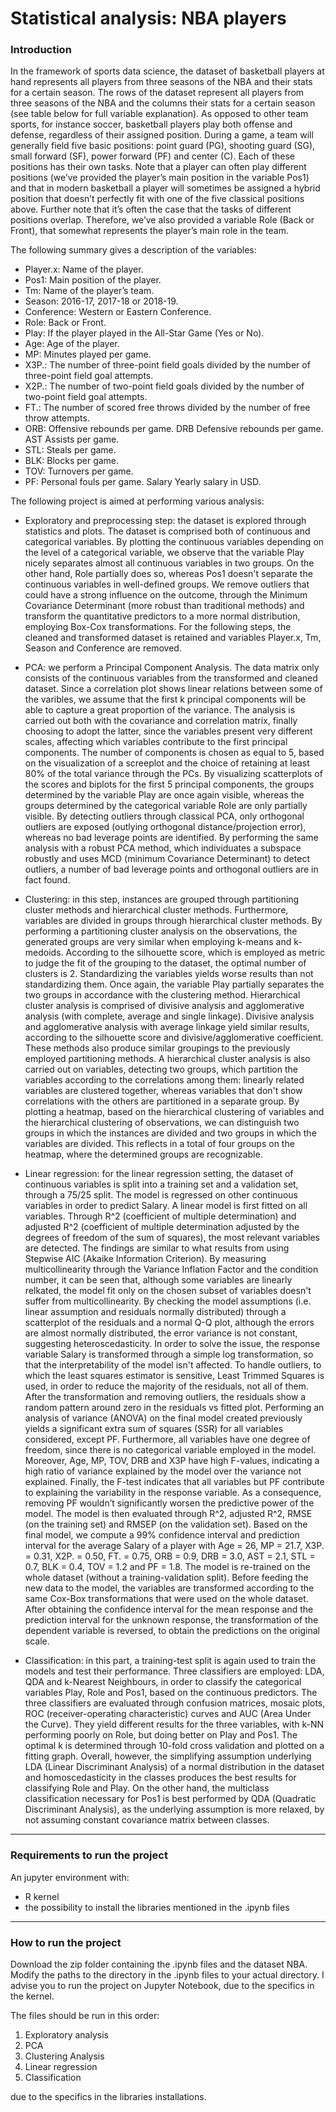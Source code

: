 # Statistical analysis: NBA players

### Introduction ###
In the framework of sports data science, the dataset of basketball players at hand represents all players from three seasons of the NBA and their stats for a certain season. 
The rows of the dataset represent all players from three seasons of the NBA and the columns their stats for a certain season (see table below for full variable explanation). 
As opposed to other team sports, for instance soccer, basketball players play both offense and defense, regardless of their assigned position. 
During a game, a team will generally field five basic positions: point guard (PG), shooting guard (SG), small forward (SF), power forward (PF) and center (C). 
Each of these positions has their own tasks. Note that a player can often play different positions (we’ve provided the player’s main position in the variable Pos1) 
and that in modern basketball a player will sometimes be assigned a hybrid position that doesn’t perfectly fit with one of the five classical positions above. 
Further note that it’s often the case that the tasks of different positions overlap. Therefore, we’ve also provided a variable Role (Back or Front), that somewhat represents
the player’s main role in the team.

The following summary gives a description of the variables:
- Player.x: Name of the player.
- Pos1: Main position of the player.
- Tm: Name of the player’s team.
- Season: 2016-17, 2017-18 or 2018-19.
- Conference: Western or Eastern Conference.
- Role: Back or Front.
- Play: If the player played in the All-Star Game (Yes or No).
- Age: Age of the player.
- MP: Minutes played per game.
- X3P.: The number of three-point field goals divided by the number of three-point field goal attempts.
- X2P.: The number of two-point field goals divided by the number of two-point field goal attempts.
- FT.: The number of scored free throws divided by the number of free throw attempts.
- ORB: Offensive rebounds per game. DRB Defensive rebounds per game. AST Assists per game.
- STL: Steals per game.
- BLK: Blocks per game.
- TOV: Turnovers per game.
- PF: Personal fouls per game. Salary Yearly salary in USD.

The following project is aimed at performing various analysis:

- Exploratory and preprocessing step: the dataset is explored through statistics and plots. The dataset is comprised both of continuous and categorical variables.
  By plotting the continuous variables depending on the level of a categorical variable, we observe that the variable Play nicely separates almost all continuous variables in
  two groups. On the other hand, Role partially does so, whereas Pos1 doesn't separate the continuous variables in well-defined groups.
  We remove outliers that could have a strong influence on the outcome, through the Minimum Covariance Determinant (more robust than traditional methods) and transform the
  quantitative predictors to a more normal distribution, employing Box-Cox transformations.
  For the following steps, the cleaned and transformed dataset is retained and variables Player.x, Tm, Season and Conference are removed.

- PCA: we perform a Principal Component Analysis. The data matrix only consists of the continuous variables from the transformed and cleaned dataset.
  Since a correlation plot shows linear relations between some of the varibles, we assume that the first k principal components will be able to capture a great proportion
  of the variance.
  The analysis is carried out both with the covariance and correlation matrix, finally choosing to adopt the latter, since the variables present very different scales,
  affecting which variables contribute to the first principal components. The number of components is chosen as equal to 5, based on the visualization of a screeplot and the
  choice of retaining at least 80% of the total variance through the PCs.
  By visualizing scatterplots of the scores and biplots for the first 5 principal components, the groups determined by the variable Play are once again visible, whereas the
  groups determined by the categorical variable Role are only partially visible.
  By detecting outliers through classical PCA, only orthogonal outliers are exposed (outlying orthogonal distance/projection error), whereas no bad leverage points are identified.
  By performing the same analysis with a robust PCA method, which individuates a subspace robustly and uses MCD (minimum Covariance Determinant) to detect outliers, a number of
  bad leverage points and orthogonal outliers are in fact found.

- Clustering: in this step, instances are grouped through partitioning cluster methods and hierarchical cluster methods. Furthermore, variables are divided in groups through
  hierarchical cluster methods.
  By performing a partitioning cluster analysis on the observations, the generated groups are very similar when employing k-means and k-medoids. According to the silhouette
  score, which is employed as metric to judge the fit of the grouping to the dataset, the optimal number of clusters is 2. Standardizing the variables yields worse results
  than not standardizing them. Once again, the variable Play partially separates the two groups in accordance with the clustering method.
  Hierarchical cluster analysis is comprised of divisive analysis and agglomerative analysis (with complete, average and single linkage). Divisive analysis and agglomerative
  analysis with average linkage yield similar results, according to the silhouette score and divisive/agglomerative coefficient. These methods also produce similar groupings to
  the previously employed partitioning methods.
  A hierarchical cluster analysis is also carried out on variables, detecting two groups, which partition the variables according to the correlations among them: linearly related
  variables are clustered together, whereas variables that don't show correlations with the others are partitioned in a separate group.
  By plotting a heatmap, based on the hierarchical clustering of variables and the hierarchical clustering of observations, we can distinguish two groups in which the
  instances are divided and two groups in which the variables are divided. This reflects in a total of four groups on the heatmap, where the determined groups are recognizable.

- Linear regression: for the linear regression setting, the dataset of continuous variables is split into a training set and a validation set, through a 75/25 split.
  The model is regressed on other continuous variables in order to predict Salary.
  A linear model is first fitted on all variables. Through R^2 (coefficient of multiple determination) and adjusted R^2 (coefficient of multiple determination adjusted by the
  degrees of freedom of the sum of squares), the most relevant variables are detected. The findings are similar to what results from using Stepwise AIC (Akaike Information
  Criterion). By measuring multicollinearity through the Variance Inflation Factor and the condition number, it can be seen that, although some variables are linearly relkated,
  the model fit only on the chosen subset of variables doesn't suffer from multicollinearity.
  By checking the model assumptions (i.e. linear assumption and residuals normally distributed) through a scatterplot of the residuals and a normal Q-Q plot, although the errors
  are almost normally distributed, the error variance is not constant, suggesting heteroscedasticity. In order to solve the issue, the response variable Salary is transformed
  through a simple log transformation, so that the interpretability of the model isn't affected.
  To handle outliers, to which the least squares estimator is sensitive, Least Trimmed Squares is used, in order to reduce the majority of the residuals, not all of them.
  After the transformation and removing outliers, the residuals show a random pattern around zero in the residuals vs fitted plot.
  Performing an analysis of variance (ANOVA) on the final model created previously yields a significant extra sum of squares (SSR) for all variables considered, except PF.
  Furthermore, all variables have one degree of freedom, since there is no categorical variable employed in the model. Moreover, Age, MP, TOV, DRB and X3P have high F-values,
  indicating a high ratio of variance explained by the model over the variance not explained. Finally, the F-test indicates that all variables but PF contribute to
  explaining the variability in the response variable. As a consequence, removing PF wouldn’t significantly worsen the predictive power of the model.
  The model is then evaluated through R^2, adjusted R^2, RMSE (on the training set) and RMSEP (on the validation set).
  Based on the final model, we compute a 99% confidence interval and prediction interval for the average Salary of a player with Age = 26, MP = 21.7, X3P. = 0.31,
  X2P. = 0.50, FT. = 0.75, ORB = 0.9, DRB = 3.0, AST = 2.1, STL = 0.7, BLK = 0.4, TOV = 1.2 and PF = 1.8. 
  The model is re-trained on the whole dataset (without a training-validation split). Before feeding the new data to the model, the variables are transformed according
  to the same Cox-Box transformations that were used on the whole dataset. After obtaining the confidence interval for the mean response and the prediction interval
  for the unknown response, the transformation of the dependent variable is reversed, to obtain the predictions on the original scale. 

- Classification: in this part, a training-test split is again used to train the models and test their performance. Three classifiers are employed: LDA, QDA and
  k-Nearest Neighbours, in order to classify the categorical variables Play, Role and Pos1, based on the continuous predictors.
  The three classifiers are evaluated through confusion matrices, mosaic plots, ROC (receiver-operating characteristic) curves and AUC (Area Under the Curve).
  They yield different results for the three variables, with k-NN performing poorly on Role, but doing better on Play and Pos1. The optimal k is determined through
  10-fold cross validation and plotted on a fitting graph. Overall, however, the simplifying assumption underlying LDA (Linear Discriminant Analysis) of a normal distribution
  in the dataset and homoscedasticity in the classes produces the best results for classifying Role and Play. On the other hand, the multiclass classification necessary
  for Pos1 is best performed by QDA (Quadratic Discriminant Analysis), as the underlying assumption is more relaxed, by not assuming constant covariance matrix between classes.

---

### Requirements to run the project ###

An jupyter environment with:
- R kernel
- the possibility to install the libraries mentioned in the .ipynb files

---

### How to run the project ###

Download the zip folder containing the .ipynb files and the dataset NBA. Modify the paths to the directory in the .ipynb files to your actual directory. 
I advise you to run the project on Jupyter Notebook, due to the specifics in the kernel.

The files should be run in this order:
1. Exploratory analysis
2. PCA
3. Clustering Analysis
4. Linear regression
5. Classification

due to the specifics in the libraries installations.
